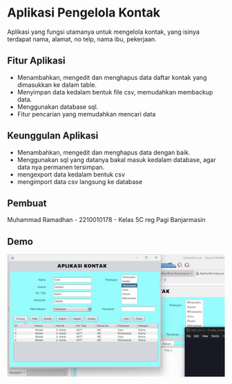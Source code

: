 
# Aplikasi Pengelola Kontak

Aplikasi yang fungsi utamanya untuk mengelola kontak, yang isinya terdapat nama, alamat, no telp, nama ibu, pekerjaan.

## Fitur Aplikasi

- Menambahkan, mengedit dan menghapus data daftar kontak yang dimasukkan ke dalam table.
- Menyimpan data kedalam bentuk file csv, memudahkan membackup data.
- Menggunakan database sql.
- Fitur pencarian yang memudahkan mencari data

## Keunggulan Aplikasi
- Menambahkan, mengedit dan menghapus data dengan baik.
- Menggunakan sql yang datanya bakal masuk kedalam database, agar data nya permanen tersimpan.
- mengexport data kedalam bentuk csv
- mengimport data csv langsung ke database



## Pembuat

Muhammad Ramadhan - 2210010178 - Kelas 5C reg Pagi Banjarmasin


## Demo

![App Screenshot](https://github.com/HaxsUr/AplikasiKontak/blob/main/demo/demo.gif)


